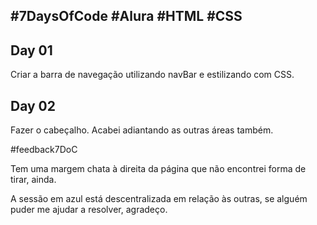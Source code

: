 ## #7DaysOfCode #Alura #HTML  #CSS

## Day 01

Criar a barra de navegação utilizando navBar e estilizando com CSS.

## Day 02

Fazer o cabeçalho. Acabei adiantando as outras áreas também.

#feedback7DoC

Tem uma margem chata à direita da página que não encontrei forma de tirar, ainda.

A sessão em azul está descentralizada em relação às outras, se alguém puder me ajudar a resolver, agradeço.
